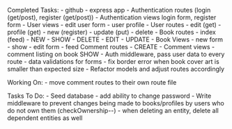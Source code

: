 Completed Tasks:
	- github
	- express app
	- Authentication routes (login (get/post), register (get/post))
	- Authentication views login form, register form 
	- User views 
		- edit user form 
		- user profile
	- User routes 
		- edit (get)
		- profile (get)
		- new (register)
		- update (put)
		- delete 
	- Book routes
		- index (feed)
		- NEW
		- SHOW
		- DELETE 
		- EDIT
		- UPDATE
	- Book Views
		- new form
		- show 
		- edit form 
		- feed 
	Comment routes
		- CREATE
	- Comment views
		- comment listing on book SHOW
	- Auth middleware, pass user data to every route 
	- data validations for forms 
	- fix border error when book cover art is smaller than expected size
	- Refactor models and adjust routes accordingly 

Working On:
	- move comment routes to their own route file 

Tasks To Do:
	- Seed database 
	- add ability to change password
	- Write middleware to prevent changes being made to books/profiles by users who do not own them (checkOwnership--)
	- when deleting an entity, delete all dependent entities as well 
	
	